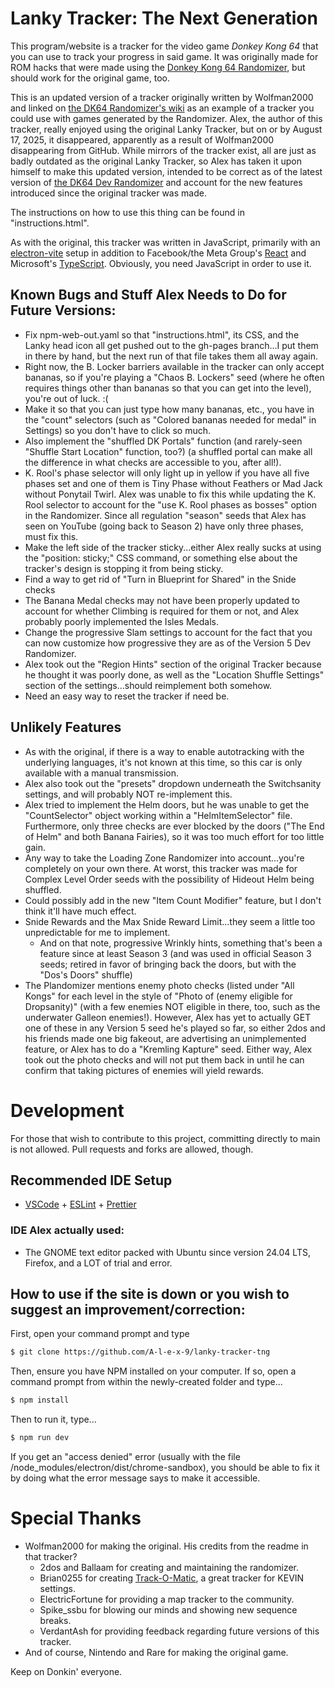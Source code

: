 # Lanky Tracker: The Next Generation

This program/website is a tracker for the video game *Donkey Kong 64* that you can use to track your progress in said game. It was originally made for ROM hacks that were made using the [Donkey Kong 64 Randomizer](https://dk64randomizer.com/), but should work for the original game, too.

This is an updated version of a tracker originally written by Wolfman2000 and linked on [the DK64 Randomizer's wiki](https://dev.dk64randomizer.com/wiki/index.html?title=Trackers#lanky-tracker) as an example of a tracker you could use with games generated by the Randomizer. Alex, the author of this tracker, really enjoyed using the original Lanky Tracker, but on or by August 17, 2025, it disappeared, apparently as a result of Wolfman2000 disappearing from GitHub. While mirrors of the tracker exist, all are just as badly outdated as the original Lanky Tracker, so Alex has taken it upon himself to make this updated version, intended to be correct as of the latest version of [the DK64 Dev Randomizer](https://dev.dk64randomizer.com) and account for the new features introduced since the original tracker was made.

The instructions on how to use this thing can be found in "instructions.html".

As with the original, this tracker was written in JavaScript, primarily with an [electron-vite](https://electron-vite.org/) setup in addition to Facebook/the Meta Group's [React](https://reactjs.org/) and Microsoft's [TypeScript](https://www.typescriptlang.org/). Obviously, you need JavaScript in order to use it.

## Known Bugs and Stuff Alex Needs to Do for Future Versions:
- Fix npm-web-out.yaml so that "instructions.html", its CSS, and the Lanky head icon all get pushed out to the gh-pages branch...I put them in there by hand, but the next run of that file takes them all away again.
- Right now, the B. Locker barriers available in the tracker can only accept bananas, so if you're playing a "Chaos B. Lockers" seed (where he often requires things other than bananas so that you can get into the level), you're out of luck. :(
- Make it so that you can just type how many bananas, etc., you have in the "count" selectors (such as "Colored bananas needed for medal" in Settings) so you don't have to click so much.
- Also implement the "shuffled DK Portals" function (and rarely-seen "Shuffle Start Location" function, too?) (a shuffled portal can make all the difference in what checks are accessible to you, after all!).
- K. Rool's phase selector will only light up in yellow if you have all five phases set and one of them is Tiny Phase without Feathers or Mad Jack without Ponytail Twirl. Alex was unable to fix this while updating the K. Rool selector to account for the "use K. Rool phases as bosses" option in the Randomizer. Since all regulation "season" seeds that Alex has seen on YouTube (going back to Season 2) have only three phases, must fix this.
- Make the left side of the tracker sticky...either Alex really sucks at using the "position: sticky;" CSS command, or something else about the tracker's design is stopping it from being sticky.
- Find a way to get rid of "Turn in Blueprint for Shared" in the Snide checks
- The Banana Medal checks may not have been properly updated to account for whether Climbing is required for them or not, and Alex probably poorly implemented the Isles Medals.
- Change the progressive Slam settings to account for the fact that you can now customize how progressive they are as of the Version 5 Dev Randomizer.
- Alex took out the "Region Hints" section of the original Tracker because he thought it was poorly done, as well as the "Location Shuffle Settings" section of the settings...should reimplement both somehow.
- Need an easy way to reset the tracker if need be.

## Unlikely Features
- As with the original, if there is a way to enable autotracking with the underlying languages, it's not known at this time, so this car is only available with a manual transmission.
- Alex also took out the "presets" dropdown underneath the Switchsanity settings, and will probably NOT re-implement this.
- Alex tried to implement the Helm doors, but he was unable to get the "CountSelector" object working within a "HelmItemSelector" file. Furthermore, only three checks are ever blocked by the doors ("The End of Helm" and both Banana Fairies), so it was too much effort for too little gain.
- Any way to take the Loading Zone Randomizer into account...you're completely on your own there. At worst, this tracker was made for Complex Level Order seeds with the possibility of Hideout Helm being shuffled.
- Could possibly add in the new "Item Count Modifier" feature, but I don't think it'll have much effect.
- Snide Rewards and the Max Snide Reward Limit...they seem a little too unpredictable for me to implement.
  - And on that note, progressive Wrinkly hints, something that's been a feature since at least Season 3 (and was used in official Season 3 seeds; retired in favor of bringing back the doors, but with the "Dos's Doors" shuffle)
- The Plandomizer mentions enemy photo checks (listed under "All Kongs" for each level in the style of "Photo of (enemy eligible for Dropsanity)" (with a few enemies NOT eligible in there, too, such as the underwater Galleon enemies!). However, Alex has yet to actually GET one of these in any Version 5 seed he's played so far, so either 2dos and his friends made one big fakeout, are advertising an unimplemented feature, or Alex has to do a "Kremling Kapture" seed. Either way, Alex took out the photo checks and will not put them back in until he can confirm that taking pictures of enemies will yield rewards.

# Development

For those that wish to contribute to this project, committing directly to main is not allowed. Pull requests and forks are allowed, though.

## Recommended IDE Setup

- [VSCode](https://code.visualstudio.com/) + [ESLint](https://marketplace.visualstudio.com/items?itemName=dbaeumer.vscode-eslint) + [Prettier](https://marketplace.visualstudio.com/items?itemName=esbenp.prettier-vscode)

### IDE Alex actually used:
- The GNOME text editor packed with Ubuntu since version 24.04 LTS, Firefox, and a LOT of trial and error.

## How to use if the site is down or you wish to suggest an improvement/correction:
First, open your command prompt and type
```bash
$ git clone https://github.com/A-l-e-x-9/lanky-tracker-tng
```
Then, ensure you have NPM installed on your computer. If so, open a command prompt from within the newly-created folder and type...
```bash
$ npm install
```
Then to run it, type...
```bash
$ npm run dev
```
If you get an "access denied" error (usually with the file /node_modules/electron/dist/chrome-sandbox), you should be able to fix it by doing what the error message says to make it accessible.

# Special Thanks

- Wolfman2000 for making the original. His credits from the readme in that tracker?
  - 2dos and Ballaam for creating and maintaining the randomizer.
  - Brian0255 for creating [Track-O-Matic](https://github.com/Brian0255/Track-O-Matic), a great tracker for KEVIN settings.
  - ElectricFortune for providing a map tracker to the community.
  - Spike_ssbu for blowing our minds and showing new sequence breaks.
  - VerdantAsh for providing feedback regarding future versions of this tracker.
- And of course, Nintendo and Rare for making the original game.

Keep on Donkin' everyone.
